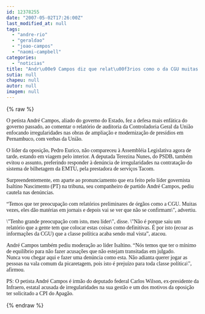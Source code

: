 ```yaml
---
id: 12378255
date: "2007-05-02T17:26:00Z"
last_modified_at: null
tags:
  - "andre-rio"
  - "geraldao"
  - "joao-campos"
  - "naomi-campbell"
categories:
  - "noticias"
title: "Andr\u00e9 Campos diz que relat\u00f3rios como o da CGU muitas vezes n\u00e3o se confirmam e d\u00e3o em nada"
sutia: null
chapeu: null
autor: null
imagem: null
---
```

{% raw %}
<p><P><FONT face=Verdana>O petista André Campos, aliado do governo do Estado, fez a defesa mais enfática do governo passado, ao comentar o relatório de auditoria da Controladoria Geral da União enfocando irregularidades nas obras de ampliação e modernização de presídios em Pernambuco, com verbas da União.</FONT></P></p>
<p><P><FONT face=Verdana>O líder da oposição, Pedro Eurico, não compareceu à Assembléia Legislativa agora de tarde, estando em viagem pelo interior. A deputada Terezina Nunes, do PSDB, também evitou o assunto, preferindo&nbsp;responder&nbsp;à denúncia de irregularidades na contratação do sistema de bilhetagem da EMTU, pela prestadora de serviços Tacom.</FONT></P></p>
<p><P><FONT face=Verdana>Surpreendentemente, em aparte ao pronunciamento que era feito pelo líder governista Isaltino Nascimento (PT) na tribuna, seu companheiro de partido&nbsp;André Campos, pediu cautela nas denúncias.</FONT></P></p>
<p><P><FONT face=Verdana>“Temos que ter preocupação com relatórios preliminares de órgãos como a CGU. Muitas vezes, eles dão matérias em jornais e depois vai se ver que não se confirmam\", advertiu. </FONT></P></p>
<p><P><FONT face=Verdana>\"Tenho grande preocupação com isto, meu líder\", disse. \"Não é porque saiu um relatório&nbsp;que a gente tem que colocar estas coisas como definitivas. É por isto (ecoar as informações da CGU) que a classe política acaba sendo mal vista”, atacou.</FONT></P></p>
<p><P><FONT face=Verdana>André Campos também pediu moderação ao líder Isaltino. “Nós temos que ter o mínimo de equilíbrio para não fazer acusações que não estejam transitadas em julgado. Nunca&nbsp;vou chegar aqui e fazer&nbsp;uma denúncia como esta. Não adianta querer jogar as pessoas na vala comum da picaretagem, pois isto é prejuízo para toda classe política\", afirmou.</FONT></P></p>
<p><P><FONT face=Verdana>PS: O petista André Campos é irmão do deputado federal Carlos Wilson, ex-presidente da Infraero, estatal acusada de irregularidades na sua gestão e um dos motivos da oposição ter solicitado a CPI do Apagão.</FONT></P> </p>
{% endraw %}